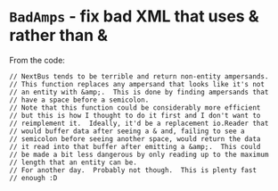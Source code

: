 # `BadAmps` - fix bad XML that uses & rather than &amp;

From the code:

    // NextBus tends to be terrible and return non-entity ampersands.
    // This function replaces any ampersand that looks like it's not
    // an entity with &amp;.  This is done by finding ampersands that
    // have a space before a semicolon.
    // Note that this function could be considerably more efficient
    // but this is how I thought to do it first and I don't want to 
    // reimplement it.  Ideally, it'd be a replacement io.Reader that
    // would buffer data after seeing a & and, failing to see a
    // semicolon before seeing another space, would return the data
    // it read into that buffer after emitting a &amp;.  This could
    // be made a bit less dangerous by only reading up to the maximum
    // length that an entity can be.
    // For another day.  Probably not though.  This is plenty fast
    // enough :D
